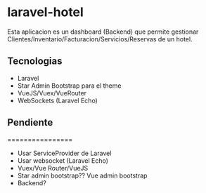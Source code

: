 # laravel-hotel
Esta aplicacion es un dashboard (Backend) que permite gestionar Clientes/Inventario/Facturacion/Servicios/Reservas de un hotel.

## Tecnologias
- Laravel
- Star Admin Bootstrap para el theme
- VueJS/Vuex/VueRouter
- WebSockets (Laravel Echo)

## Pendiente
================
- Usar ServiceProvider de Laravel
- Usar websocket (Laravel Echo)
- Vuex/Vue Router/VueJS
- Star admin bootstrap?? Vue admin bootstrap
- Backend?
